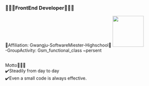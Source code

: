 ### 🧑🏻‍💻FrontEnd Developer🧑🏻‍💻

<!--
**Johnjihwan/Johnjihwan** is a ✨ _special_ ✨ repository because its `README.md` (this file) appears on your GitHub profile. -->

🏫Affiliation: Gwangju-SoftwareMiester-Highschool🏫 <img src="https://github.com/Johnjihwan/2020_Gsm_Hackathon/blob/master/img/gsm_h1.png" width="100"> <br>
-GroupActivity: Gsm_functional_class ~persent <br><br>

Motto🕵🏻‍♂️<br>
✔️Steadily from day to day<br>
✔️Even a small code is always effective.<br>

